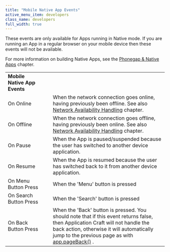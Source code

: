 ```yaml
---
title: "Mobile Native App Events"
active_menu_item: developers
class_name: developers
full_width: true
---
```



These events are only available for Apps running in Native mode. If you are running an App in a regular browser on your mobile device then these events will not be available.

For more information on building Native Apps, see the [Phonegap & Native Apps](/developers/documentation/ac-mobile-build-phonegap/cordova/) chapter.

<table>
<tr>
<td width="199">
  <strong>Mobile Native App Events</strong>

</td>
<td width="8">
</td>
<td width="735">
</td>
</tr>
<tr>
<td width="199">
On Online

</td>
<td width="8">
</td>
<td width="735">
  When the network connection goes online, having previously been offline. See also <a href="/developers/documentation/scripting-apis/client-scripting-overview/network-availability-handling">Network Availability Handling</a> chapter.

</td>
</tr>
<tr>
<td width="199">
On Offline

</td>
<td width="8">
</td>
<td width="735">
  When the network connection goes offline, having previously been online. See also <a href="/developers/documentation/scripting-apis/client-scripting-overview/network-availability-handling">Network Availability Handling</a> chapter.

</td>
</tr>
<tr>
<td width="199">
On Pause

</td>
<td width="8">
</td>
<td width="735">
When the App is paused/suspended because the user has switched to another device application.

</td>
</tr>
<tr>
<td width="199">
On Resume

</td>
<td width="8">
</td>
<td width="735">
When the App is resumed because the user has switched back to it from another device application.

</td>
</tr>
<tr>
<td width="199">
On Menu Button Press

</td>
<td width="8">
</td>
<td width="735">
When the 'Menu' button is pressed

</td>
</tr>
<tr>
<td width="199">
On Search Button Press

</td>
<td width="8">
</td>
<td width="735">
When the 'Search' button is pressed

</td>
</tr>
<tr>
<td width="199">
On Back Button Press

</td>
<td width="8">
</td>
<td width="735">
  When the 'Back' button is pressed. You should note that if this event returns false, then Application Craft will not handle the back action, otherwise it will automatically jump to the previous page as with <a href="/developers/documentation/scripting-apis/client-api/page-functions/pageback">app.pageBack()</a> .

</td>
</tr>
</table>

